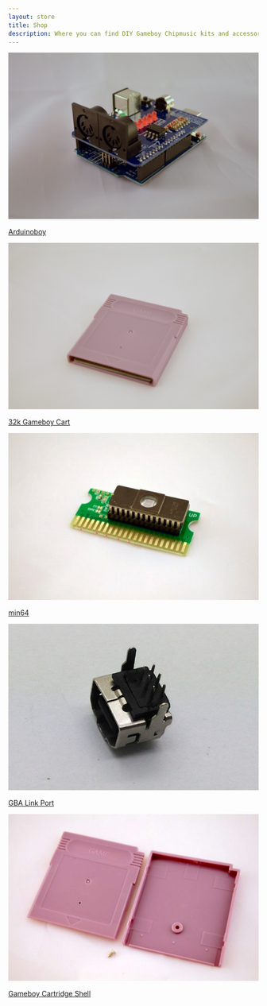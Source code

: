 ```yaml
---
layout: store
title: Shop
description: Where you can find DIY Gameboy Chipmusic kits and accessories
---
```

<div class="tile">
	<a href="/shop/arduinoboy">
		<img src="/public/gallery/1.jpg"/>
		<p>Arduinoboy</p>
	</a>
</div>

<div class="tile">
	<a href="/shop/32kcart">
		<img src="/public/32kcart/1.jpg"/>
		<p>32k Gameboy Cart</p>
	</a>
</div>

<div class="tile">
	<a href="/shop/min64">
		<img src="/public/images/min64/1.jpg"/>
		<p>min64</p>
	</a>
</div>

<div class="tile">
	<a href="/shop/linkport">
		<img src="/public/images/gbalink.png"/>
		<p>GBA Link Port</p>
	</a>
</div>

<div class="tile">
	<a href="/shop/gbshell">
		<img src="/public/images/gbshell/1.jpg"/>
		<p>Gameboy Cartridge Shell</p>
	</a>
</div>

